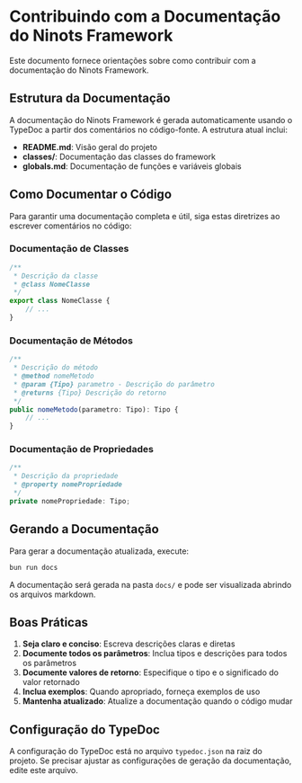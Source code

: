 # Contribuindo com a Documentação do Ninots Framework

Este documento fornece orientações sobre como contribuir com a documentação do Ninots Framework.

## Estrutura da Documentação

A documentação do Ninots Framework é gerada automaticamente usando o TypeDoc a partir dos comentários no código-fonte. A estrutura atual inclui:

- **README.md**: Visão geral do projeto
- **classes/**: Documentação das classes do framework
- **globals.md**: Documentação de funções e variáveis globais

## Como Documentar o Código

Para garantir uma documentação completa e útil, siga estas diretrizes ao escrever comentários no código:

### Documentação de Classes

```typescript
/**
 * Descrição da classe
 * @class NomeClasse
 */
export class NomeClasse {
    // ...
}
```

### Documentação de Métodos

```typescript
/**
 * Descrição do método
 * @method nomeMetodo
 * @param {Tipo} parametro - Descrição do parâmetro
 * @returns {Tipo} Descrição do retorno
 */
public nomeMetodo(parametro: Tipo): Tipo {
    // ...
}
```

### Documentação de Propriedades

```typescript
/**
 * Descrição da propriedade
 * @property nomePropriedade
 */
private nomePropriedade: Tipo;
```

## Gerando a Documentação

Para gerar a documentação atualizada, execute:

```bash
bun run docs
```

A documentação será gerada na pasta `docs/` e pode ser visualizada abrindo os arquivos markdown.

## Boas Práticas

1. **Seja claro e conciso**: Escreva descrições claras e diretas
2. **Documente todos os parâmetros**: Inclua tipos e descrições para todos os parâmetros
3. **Documente valores de retorno**: Especifique o tipo e o significado do valor retornado
4. **Inclua exemplos**: Quando apropriado, forneça exemplos de uso
5. **Mantenha atualizado**: Atualize a documentação quando o código mudar

## Configuração do TypeDoc

A configuração do TypeDoc está no arquivo `typedoc.json` na raiz do projeto. Se precisar ajustar as configurações de geração da documentação, edite este arquivo.